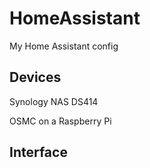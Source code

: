 # HomeAssistant

My Home Assistant config

## Devices

Synology NAS DS414

OSMC on a Raspberry Pi

## Interface
